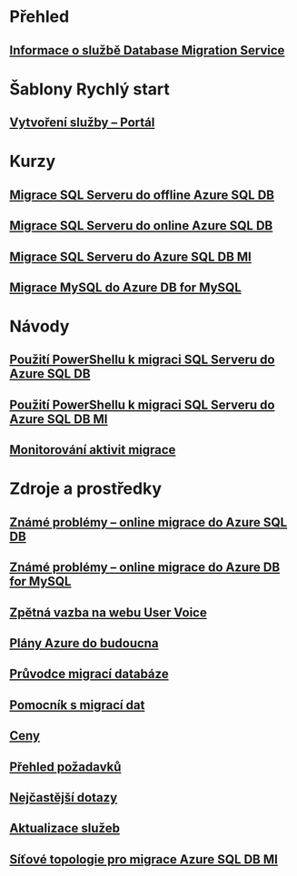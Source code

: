 # Přehled
## [Informace o službě Database Migration Service](dms-overview.md)

# Šablony Rychlý start
## [Vytvoření služby – Portál](quickstart-create-data-migration-service-portal.md)

# Kurzy
## [Migrace SQL Serveru do offline Azure SQL DB](tutorial-sql-server-to-azure-sql.md)
## [Migrace SQL Serveru do online Azure SQL DB](tutorial-sql-server-azure-sql-online.md)
## [Migrace SQL Serveru do Azure SQL DB MI](tutorial-sql-server-to-managed-instance.md)
## [Migrace MySQL do Azure DB for MySQL](tutorial-mysql-azure-mysql-online.md)

# Návody
## [Použití PowerShellu k migraci SQL Serveru do Azure SQL DB](howto-sql-server-to-azure-sql-powershell.md)
## [Použití PowerShellu k migraci SQL Serveru do Azure SQL DB MI](howto-sql-server-to-azure-sql-mi-powershell.md)
## [Monitorování aktivit migrace](how-to-monitor-migration-activity.md)

# Zdroje a prostředky
## [Známé problémy – online migrace do Azure SQL DB](known-issues-azure-sql-online.md)
## [Známé problémy – online migrace do Azure DB for MySQL](known-issues-azure-mysql-online.md)
## [Zpětná vazba na webu User Voice](https://feedback.azure.com/forums/906100-azure-database-migration-service)
## [Plány Azure do budoucna](https://azure.microsoft.com/roadmap/)
## [Průvodce migrací databáze](https://aka.ms/datamigration)
## [Pomocník s migrací dat](https://aka.ms/dma)
## [Ceny](https://aka.ms/dms-pricing)
## [Přehled požadavků](pre-reqs.md)
## [Nejčastější dotazy](faq.md)
## [Aktualizace služeb](https://azure.microsoft.com/updates/?product=database-migration)
## [Síťové topologie pro migrace Azure SQL DB MI](resource-network-topologies.md)
